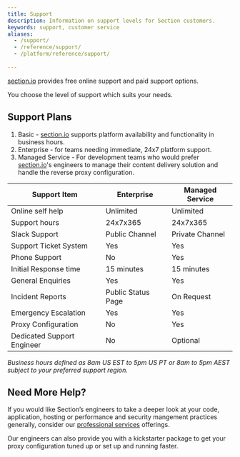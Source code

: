 ```yaml
---
title: Support
description: Information on support levels for Section customers.
keywords: support, customer service
aliases:
  - /support/
  - /reference/support/
  - /platform/reference/support/
   
---
```


[section.io] provides free online support and paid support options.

You choose the level of support which suits your needs.

## Support Plans

1. Basic - [section.io] supports platform availability and functionality in business hours.
2. Enterprise - for teams needing immediate, 24x7 platform support.
3. Managed Service - For development teams who would prefer [section.io]'s engineers to manage their content delivery solution and handle the reverse proxy configuration.


| Support Item               | Enterprise                    | Managed Service    |
|----------------------------|------------------------------ |--------------------|
| Online self help           | Unlimited                     | Unlimited          |
| Support hours              | 24x7x365                      | 24x7x365           |
| Slack Support              | Public Channel                | Private Channel    |
| Support Ticket System      | Yes                           | Yes                |
| Phone Support              | No                            | Yes                |
| Initial Response time      | 15 minutes                    | 15 minutes         |
| General Enquiries          | Yes                           | Yes                |
| Incident Reports           | Public Status Page            | On Request         |
| Emergency Escalation       | Yes                           | Yes                |
| Proxy Configuration        | No                            | Yes                |
| Dedicated Support Engineer | No                            | Optional           |


*Business hours defined as 8am US EST to 5pm US PT or 8am to 5pm AEST subject to your preferred support region.*

## Need More Help?

If you would like Section’s engineers to take a deeper look at your code, application, hosting or performance and security mangement practices generally, consider our [professional services] offerings.

Our engineers can also provide you with a kickstarter package to get your proxy configuration tuned up or set up and running faster.


  [section.io]: /
  [professional services]: /consulting/
  [fully managed service]: /fully-managed-service/
